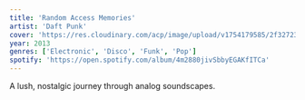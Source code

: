 ```yaml
---
title: 'Random Access Memories'
artist: 'Daft Punk'
cover: 'https://res.cloudinary.com/acp/image/upload/v1754179585/2f32723c-808c-416d-97cb-9aed6c2512b6.png'
year: 2013
genres: ['Electronic', 'Disco', 'Funk', 'Pop']
spotify: 'https://open.spotify.com/album/4m2880jivSbbyEGAKfITCa'
---
```


A lush, nostalgic journey through analog soundscapes.
